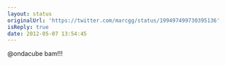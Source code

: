 ```yaml
---
layout: status
originalUrl: 'https://twitter.com/marcgg/status/199497499730395136'
isReply: true
date: 2012-05-07 13:54:45
---
```


@ondacube bam!!!
